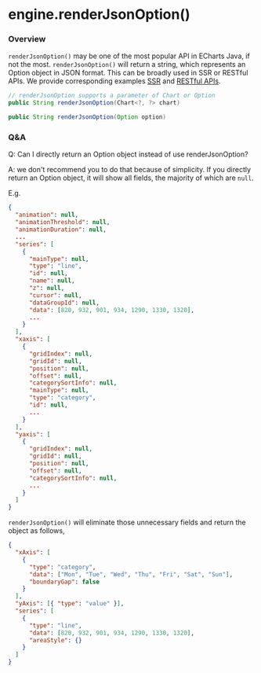 # engine.renderJsonOption()

### Overview
`renderJsonOption()` may be one of the most popular API in ECharts Java, if not the most. `renderJsonOption()` will return a string, which represents an Option object in JSON format. This can be broadly used in SSR or RESTful APIs. We provide corresponding examples [SSR](spring-boot/sb-template) and [RESTful APIs](spring-boot/sb-restful).

```java
// renderJsonOption supports a parameter of Chart or Option
public String renderJsonOption(Chart<?, ?> chart)

public String renderJsonOption(Option option)
```

### Q&A
Q: Can I directly return an Option object instead of use renderJsonOption?

A: we don't recommend you to do that because of simplicity. If you directly return an Option object, it will show all fields, the majority of which are `null`. 

E.g. 
```json
{
  "animation": null,
  "animationThreshold": null,
  "animationDuration": null,
  ...
  "series": [
    {
      "mainType": null,
      "type": "line",
      "id": null,
      "name": null,
      "z": null,
      "cursor": null,
      "dataGroupId": null,
      "data": [820, 932, 901, 934, 1290, 1330, 1320],
      ...
    }
  ],
  "xaxis": [
    {
      "gridIndex": null,
      "gridId": null,
      "position": null,
      "offset": null,
      "categorySortInfo": null,
      "mainType": null,
      "type": "category",
      "id": null,
      ...
    }
  ],
  "yaxis": [
    {
      "gridIndex": null,
      "gridId": null,
      "position": null,
      "offset": null,
      "categorySortInfo": null,
      ...
    }
  ]
}

```

`renderJsonOption()` will eliminate those unnecessary fields and return the object as follows,

```json
{
  "xAxis": [
    {
      "type": "category",
      "data": ["Mon", "Tue", "Wed", "Thu", "Fri", "Sat", "Sun"],
      "boundaryGap": false
    }
  ],
  "yAxis": [{ "type": "value" }],
  "series": [
    {
      "type": "line",
      "data": [820, 932, 901, 934, 1290, 1330, 1320],
      "areaStyle": {}
    }
  ]
}

```


